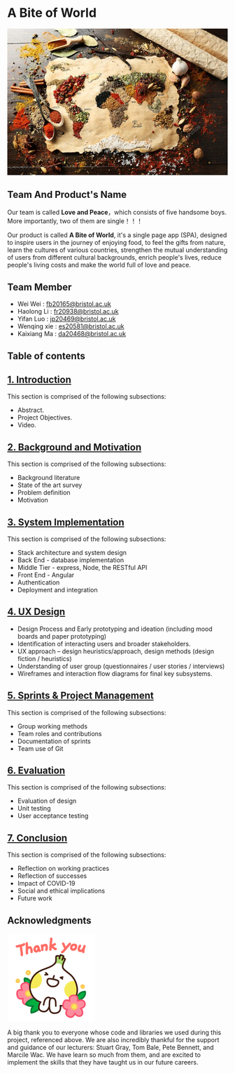 # A Bite of World

![head](images/README/head.png)

## Team And Product's Name

Our team is called **Love and Peace**，which consists of five handsome boys. More importantly, two of them are single！！！

Our product is called **A Bite of World**, it's a single page app (SPA), designed to inspire users in the journey of enjoying food, to feel the gifts from nature, learn the cultures of various countries, strengthen the mutual understanding of users from different cultural backgrounds, enrich people's lives,  reduce people's living costs and make the world full of love and peace.

## Team Member

* Wei Wei       : <fb20165@bristol.ac.uk>
* Haolong Li  : <fr20938@bristol.ac.uk>
* Yifan Luo : <jp20469@bristol.ac.uk>
* Wenqing xie : <es20581@bristol.ac.uk>
* Kaixiang Ma : <da20468@bristol.ac.uk>


## Table of contents

## [1. Introduction](Portfolio/Introduction.md)

This section is comprised of the following subsections:

- Abstract. 
- Project Objectives. 
- Video. 

## [2. Background and Motivation](Portfolio/Background.md)

This section is comprised of the following subsections:

* Background literature
* State of the art survey
* Problem definition
* Motivation

## [3. System Implementation](Portfolio/System_Implementation.md)

This section is comprised of the following subsections:

* Stack architecture and system design
* Back End - database implementation
* Middle Tier - express, Node, the RESTful API
* Front End - Angular
* Authentication
* Deployment and integration

## [4. UX Design](Portfolio/UX_Design.md)

- Design Process and Early prototyping and ideation (including mood boards and paper prototyping)
- Identification of interacting users and broader stakeholders.
- UX approach – design heuristics/approach, design methods (design fiction / heuristics)
- Understanding of user group (questionnaires / user stories / interviews)
- Wireframes and interaction flow diagrams for final key subsystems.


## [5. Sprints & Project Management](Portfolio/Sprints_Project_Management.md)

This section is comprised of the following subsections:

* Group working methods
* Team roles and contributions
* Documentation of sprints
* Team use of Git


## [6. Evaluation](Portfolio/Evaluation.md)

This section is comprised of the following subsections:

* Evaluation of design
* Unit testing
* User acceptance testing

## [7. Conclusion](Portfolio/Conclusion.md)

This section is comprised of the following subsections:

* Reflection on working practices
* Reflection of successes
* Impact of COVID-19
* Social and ethical implications
* Future work

## Acknowledgments

![201610241720298258](images/README/thank.gif)

A big thank you to everyone whose code and libraries we used during this project, referenced above. We are also incredibly thankful for the support and guidance of our lecturers: Stuart Gray, Tom Bale, Pete Bennett, and Marcile Wac. We have learn so much from them, and are excited to implement the skills that they have taught us in our future careers.